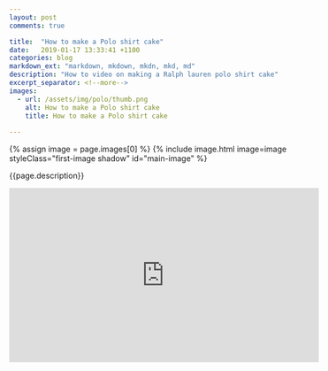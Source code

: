 ```yaml
---
layout: post
comments: true

title:  "How to make a Polo shirt cake"
date:   2019-01-17 13:33:41 +1100
categories: blog
markdown_ext: "markdown, mkdown, mkdn, mkd, md"
description: "How to video on making a Ralph lauren polo shirt cake"
excerpt_separator: <!--more-->
images: 
  - url: /assets/img/polo/thumb.png
    alt: How to make a Polo shirt cake
    title: How to make a Polo shirt cake
 
---
```

<div class="center first-image">

{% assign image = page.images[0] %}
{% include image.html image=image styleClass="first-image shadow" id="main-image" %}

<p id="description">{{page.description}}</p>

</div>

<iframe width="560" height="315" src="https://www.youtube.com/embed/h8HAf1g4tLA" frameborder="0" allow="accelerometer; autoplay; encrypted-media; gyroscope; picture-in-picture" allowfullscreen></iframe>